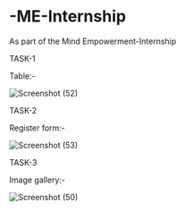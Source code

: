 # -ME-Internship
As part of the Mind Empowerment-Internship


TASK-1

Table:-

![Screenshot (52)](https://github.com/Heather1238/-ME-Internship/assets/141664785/5ff203b4-6fb3-451d-a6ba-06f3b04d1fec)

TASK-2

Register form:-

![Screenshot (53)](https://github.com/Heather1238/-ME-Internship/assets/141664785/6bf007c8-533d-438c-b9e7-269585b3fbaf)


TASK-3

Image gallery:-

![Screenshot (50)](https://github.com/Heather1238/-ME-Internship/assets/141664785/15421165-5f3e-4fda-a793-485cf137714a)


